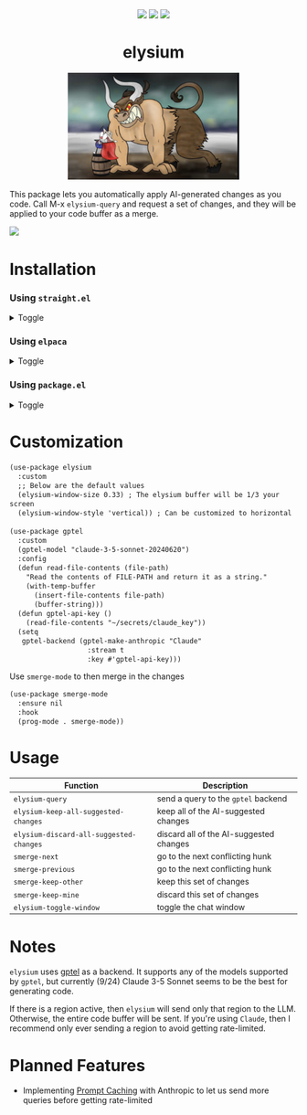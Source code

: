 <div align="center">
  <img src="https://img.shields.io/badge/license-GPL_3-green.svg" />
  <img src="https://img.shields.io/badge/Supports-Emacs_27.1–29.4-blueviolet.svg?style`flat-square&logo`GNU%20Emacs&logoColor`white" />
  <img src="https://github.com/lanceberge/elysium/actions/workflows/ci.yml/badge.svg" />

# elysium

</div>

<p align="center"><img src="image/minotaur.png" width=300px /></p>

  This package lets you automatically apply AI-generated changes as you code. Call M-x `elysium-query`
  and request a set of changes, and they will be applied to your code buffer as a merge.

![](./image/demo.gif)

# Installation

### Using `straight.el`

<details><summary>Toggle</summary>

```emacs-lisp
(use-package elysium
  :straight
  (:host github :repo "lanceberge/elysium" :branch "main" :files ("*.el")
  ...)
```

</details>

### Using `elpaca`

<details><summary>Toggle</summary>

```emacs-lisp
(use-package elysium
  :ensure (:host github :repo "lanceberge/elysium")
  ...)
```

</details>

### Using `package.el`

<details><summary>Toggle</summary>

```emacs-lisp
(use-package elysium
  :vc (:fetcher github :repo lanceberge/elysium)
  ...)
```

</details>

# Customization

```emacs-lisp
(use-package elysium
  :custom
  ;; Below are the default values
  (elysium-window-size 0.33) ; The elysium buffer will be 1/3 your screen
  (elysium-window-style 'vertical)) ; Can be customized to horizontal

(use-package gptel
  :custom
  (gptel-model "claude-3-5-sonnet-20240620")
  :config
  (defun read-file-contents (file-path)
    "Read the contents of FILE-PATH and return it as a string."
    (with-temp-buffer
      (insert-file-contents file-path)
      (buffer-string)))
  (defun gptel-api-key ()
    (read-file-contents "~/secrets/claude_key"))
  (setq
   gptel-backend (gptel-make-anthropic "Claude"
                   :stream t
                   :key #'gptel-api-key)))
```

Use `smerge-mode` to then merge in the changes

```emacs-lisp
(use-package smerge-mode
  :ensure nil
  :hook
  (prog-mode . smerge-mode))
```

# Usage

| Function                                | Description                             |
| --------------------------------------- | --------------------------------------- |
| `elysium-query`                         | send a query to the `gptel` backend     |
| `elysium-keep-all-suggested-changes`    | keep all of the AI-suggested changes    |
| `elysium-discard-all-suggested-changes` | discard all of the AI-suggested changes |
| `smerge-next`                           | go to the next conflicting hunk         |
| `smerge-previous`                       | go to the next conflicting hunk         |
| `smerge-keep-other`                     | keep this set of changes                |
| `smerge-keep-mine`                      | discard this set of changes             |
| `elysium-toggle-window`                 | toggle the chat window                  |

# Notes

  `elysium` uses [gptel](https://github.com/karthink/gptel) as a backend. It supports any of the models supported by `gptel`, but currently (9/24)
  Claude 3-5 Sonnet seems to be the best for generating code.

  If there is a region active, then `elysium` will send only that region to the LLM. Otherwise, the entire code buffer will be sent. If you're using `Claude`, then I recommend only ever sending a region to avoid getting rate-limited.

# Planned Features

- Implementing [Prompt Caching](https://docs.anthropic.com/en/docs/build-with-claude/prompt-caching) with Anthropic to let us send more queries before getting rate-limited
